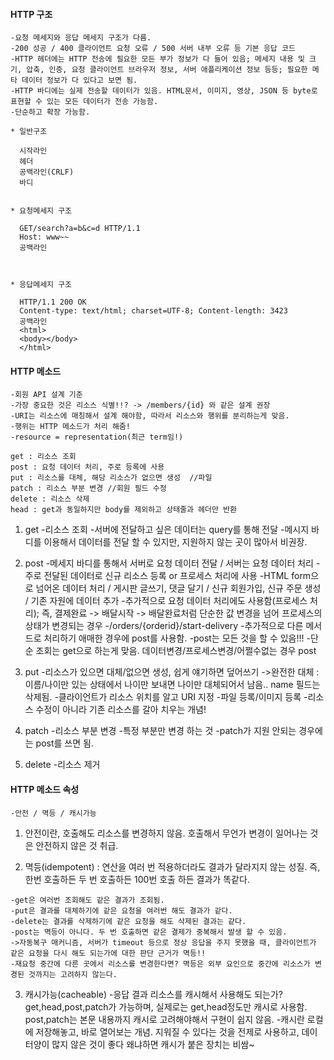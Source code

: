 #### HTTP 구조

```
-요청 메세지와 응답 메세지 구조가 다름.
-200 성공 / 400 클라이언트 요청 오류 / 500 서버 내부 오류 등 기본 응답 코드
-HTTP 헤더에는 HTTP 전송에 필요한 모든 부가 정보가 다 들어 있음; 메세지 내용 및 크기, 압축, 인증, 요청 클라이언트 브라우저 정보, 서버 애플리케이션 정보 등등; 필요한 메타 데이터 정보가 다 있다고 보면 됨.
-HTTP 바디에는 실제 전송할 데이터가 있음. HTML문서, 이미지, 영상, JSON 등 byte로 표현할 수 있는 모든 데이터가 전송 가능함.
-단순하고 확장 가능함.
```

```
* 일반구조  

  시작라인  
  헤더  
  공백라인(CRLF)  
  바디  


* 요청메세지 구조  

  GET/search?a=b&c=d HTTP/1.1  
  Host: www~~  
  공백라인  



* 응답메세지 구조  

  HTTP/1.1 200 OK  
  Content-type: text/html; charset=UTF-8; Content-length: 3423  
  공백라인  
  <html>  
  <body></body>  
  </html>  
```

#### HTTP 메소드

```
-회원 API 설계 기준
-가장 중요한 것은 리소스 식별!!? -> /members/{id} 와 같은 설계 권장
-URI는 리소스에 매칭해서 설계 해야함, 따라서 리소스와 행위를 분리하는게 맞음.
-행위는 HTTP 메소드가 처리 해줌!
-resource = representation(최근 term임!)

get : 리소스 조회
post : 요청 데이터 처리, 주로 등록에 사용
put : 리소스를 대체, 해당 리소스가 없으면 생성  //파일
patch : 리소스 부분 변경 //회원 필드 수정
delete : 리소스 삭제
head : get과 동일하지만 body를 제외하고 상태줄과 헤더만 반환
```


1. get
-리소스 조회
-서버에 전달하고 싶은 데이터는 query를 통해 전달
-메시지 바디를 이용해서 데이터를 전달 할 수 있지만, 지원하지 않는 곳이 많아서 비권장.

2. post
-메세지 바디를 통해서 서버로 요청 데이터 전달 / 서버는 요청 데이터 처리
-주로 전달된 데이터로 신규 리소스 등록 or 프로세스 처리에 사용
-HTML form으로 넘어온 데이터 처리 / 게시판 글쓰기, 댓글 달기 / 신규 회원가입, 신규 주문 생성 / 기존 자원에 데이터 추가
-추가적으로 요청 데이터 처리에도 사용함(프로세스 처리); 즉, 결제완료 -> 배달시작 -> 배달완료처럼 단순한 값 변경을 넘어 프로세스의 상태가 변경되는 경우
-/orders/{orderid}/start-delivery
-추가적으로 다른 메서드로 처리하기 애매한 경우에 post를 사용함.
-post는 모든 것을 할 수 있음!!!
-단순 조회는 get으로 하는게 맞음. 데이터변경/프로세스변경/어쩔수없는 경우 post

3. put
-리소스가 있으면 대체/없으면 생성, 쉽게 얘기하면 덮어쓰기
->완전한 대체 : 이름/나이만 있는 상태에서 나이만 보내면 나이만 대체되어서 남음.. name 필드는 삭제됨.
-클라이언트가 리소스 위치를 알고 URI 지정
-파일 등록/이미지 등록
-리소스 수정이 아니라 기존 리소스를 갈아 치우는 개념!

4. patch
-리소스 부분 변경
-특정 부분만 변경 하는 것
-patch가 지원 안되는 경우에는 post를 쓰면 됨.

5. delete
-리소스 제거


#### HTTP 메소드 속성

```
-안전 / 멱등 / 캐시가능
```

1. 안전이란, 호출해도 리소스를 변경하지 않음. 호출해서 무언가 변경이 일어나는 것은 안전하지 않은 것 취급.

2. 멱등(idempotent) :  연산을 여러 번 적용하더라도 결과가 달라지지 않는 성질. 즉, 한번 호출하든 두 번 호출하든 100번 호출 하든 결과가 똑같다.

```
-get은 여러번 조회해도 같은 결과가 조회됨.
-put은 결과를 대체하기에 같은 요청을 여러번 해도 결과가 같다.
-delete는 결과를 삭제하기에 같은 요청을 해도 삭제된 결과는 같다.
-post는 멱등이 아니다. 두 번 호출하면 같은 결제가 중복해서 발생 할 수 있음.
->자동복구 매커니즘, 서버가 timeout 등으로 정상 응답을 주지 못했을 때, 클라이언트가 같은 요청을 다시 해도 되는가에 대한 판단 근거가 멱등!!
-재요청 중간에 다른 곳에서 리소스를 변경한다면? 멱등은 외부 요인으로 중간에 리소스가 변경된 것까지는 고려하지 않는다. 
```

3. 캐시가능(cacheable)
-응답 결과 리소스를 캐시해서 사용해도 되는가? get,head,post,patch가 가능하며, 실제로는 get,head정도만 캐시로 사용함. post,patch는 본문 내용까지 캐시로 고려해야해서 구현이 쉽지 않음. 
-캐시란 로컬에 저장해놓고, 바로 열어보는 개념. 지워질 수 있다는 것을 전제로 사용하고, 데이터양이 많지 않은 것이 좋다 왜냐하면 캐시가 붙은 장치는 비쌈~
